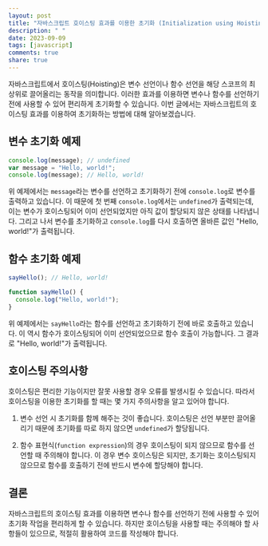 ```yaml
---
layout: post
title: "자바스크립트 호이스팅 효과를 이용한 초기화 (Initialization using Hoisting Effect)"
description: " "
date: 2023-09-09
tags: [javascript]
comments: true
share: true
---
```


자바스크립트에서 호이스팅(Hoisting)은 변수 선언이나 함수 선언을 해당 스코프의 최상위로 끌어올리는 동작을 의미합니다. 이러한 효과를 이용하면 변수나 함수를 선언하기 전에 사용할 수 있어 편리하게 초기화할 수 있습니다. 이번 글에서는 자바스크립트의 호이스팅 효과를 이용하여 초기화하는 방법에 대해 알아보겠습니다.

## 변수 초기화 예제

```javascript
console.log(message); // undefined
var message = "Hello, world!";
console.log(message); // Hello, world!
```

위 예제에서는 `message`라는 변수를 선언하고 초기화하기 전에 `console.log`로 변수를 출력하고 있습니다. 이 때문에 첫 번째 `console.log`에서는 `undefined`가 출력되는데, 이는 변수가 호이스팅되어 이미 선언되었지만 아직 값이 할당되지 않은 상태를 나타냅니다. 그리고 나서 변수를 초기화하고 `console.log`를 다시 호출하면 올바른 값인 "Hello, world!"가 출력됩니다.

## 함수 초기화 예제

```javascript
sayHello(); // Hello, world!

function sayHello() {
  console.log("Hello, world!");
}
```

위 예제에서는 `sayHello`라는 함수를 선언하고 초기화하기 전에 바로 호출하고 있습니다. 이 역시 함수가 호이스팅되어 이미 선언되었으므로 함수 호출이 가능합니다. 그 결과로 "Hello, world!"가 출력됩니다.

## 호이스팅 주의사항

호이스팅은 편리한 기능이지만 잘못 사용할 경우 오류를 발생시킬 수 있습니다. 따라서 호이스팅을 이용한 초기화를 할 때는 몇 가지 주의사항을 알고 있어야 합니다.

1. 변수 선언 시 초기화를 함께 해주는 것이 좋습니다. 호이스팅은 선언 부분만 끌어올리기 때문에 초기화를 따로 하지 않으면 `undefined`가 할당됩니다.

2. 함수 표현식(`function expression`)의 경우 호이스팅이 되지 않으므로 함수를 선언할 때 주의해야 합니다. 이 경우 변수 호이스팅은 되지만, 초기화는 호이스팅되지 않으므로 함수를 호출하기 전에 반드시 변수에 할당해야 합니다.

## 결론

자바스크립트의 호이스팅 효과를 이용하면 변수나 함수를 선언하기 전에 사용할 수 있어 초기화 작업을 편리하게 할 수 있습니다. 하지만 호이스팅을 사용할 때는 주의해야 할 사항들이 있으므로, 적절히 활용하여 코드를 작성해야 합니다.